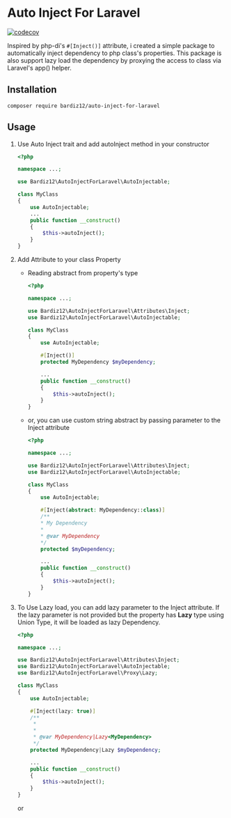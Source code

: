 # Auto Inject For Laravel
[![codecov](https://codecov.io/github/bardiz12/auto-inject-for-laravel/graph/badge.svg?token=ZXRV9QDREA)](https://codecov.io/github/bardiz12/auto-inject-for-laravel)

Inspired by php-di's `#[Inject()]` attribute, i created a simple package to automatically inject dependency to php class's properties. This package is also support lazy load the dependency by proxying the access to class via Laravel's app() helper.

## Installation
`composer require bardiz12/auto-inject-for-laravel`

## Usage

1. Use Auto Inject trait and add autoInject method in your constructor
    ```php
    <?php

    namespace ...;

    use Bardiz12\AutoInjectForLaravel\AutoInjectable;

    class MyClass
    {
        use AutoInjectable;
        ...
        public function __construct()
        {
            $this->autoInject();
        }
    }
    ```

2. Add Attribute to your class Property
   - Reading abstract from property's type
        ```php
        <?php

        namespace ...;

        use Bardiz12\AutoInjectForLaravel\Attributes\Inject;
        use Bardiz12\AutoInjectForLaravel\AutoInjectable;

        class MyClass
        {
            use AutoInjectable;

            #[Inject()]
            protected MyDependency $myDependency;

            ...
            public function __construct()
            {
                $this->autoInject();
            }
        }
        ```
    - or, you can use custom string abstract by passing parameter to the Inject attribute
        ```php
        <?php

        namespace ...;

        use Bardiz12\AutoInjectForLaravel\Attributes\Inject;
        use Bardiz12\AutoInjectForLaravel\AutoInjectable;

        class MyClass
        {
            use AutoInjectable;

            #[Inject(abstract: MyDependency::class)]
            /**
            * My Dependency
            *
            * @var MyDependency
            */
            protected $myDependency;

            ...
            public function __construct()
            {
                $this->autoInject();
            }
        }
        ```
3. To Use Lazy load, you can add lazy parameter to the Inject attribute. If the lazy parameter is not provided but the property has **Lazy** type using Union Type, it will be loaded as lazy Dependency.
    ```php
    <?php

    namespace ...;

    use Bardiz12\AutoInjectForLaravel\Attributes\Inject;
    use Bardiz12\AutoInjectForLaravel\AutoInjectable;
    use Bardiz12\AutoInjectForLaravel\Proxy\Lazy;

    class MyClass
    {
        use AutoInjectable;

        #[Inject(lazy: true)]
        /**
         * 
         *
         * @var MyDependency|Lazy<MyDependency>
         */
        protected MyDependency|Lazy $myDependency;

        ...
        public function __construct()
        {
            $this->autoInject();
        }
    }
    ```
    or 


